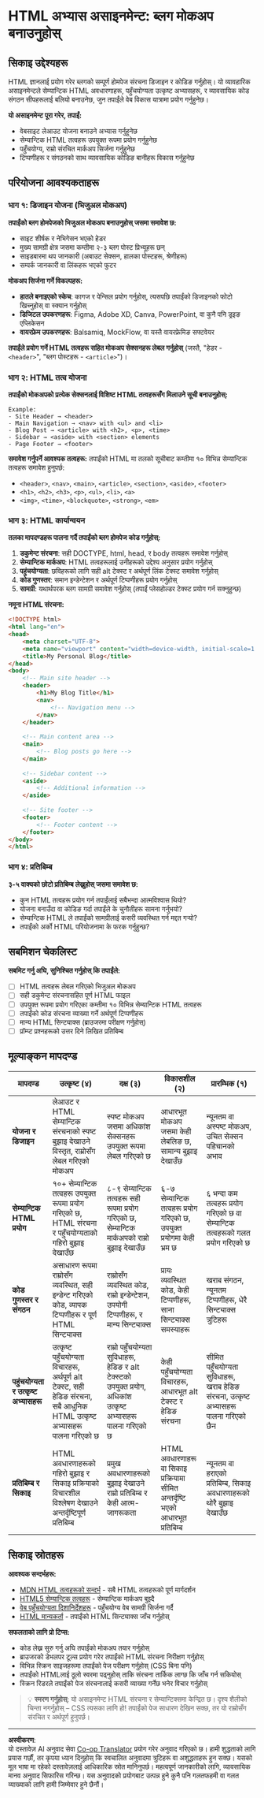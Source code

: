 <!--
CO_OP_TRANSLATOR_METADATA:
{
  "original_hash": "650e63282e1dfa032890fcf5c1c4119d",
  "translation_date": "2025-10-22T17:01:38+00:00",
  "source_file": "3-terrarium/1-intro-to-html/assignment.md",
  "language_code": "ne"
}
-->
# HTML अभ्यास असाइनमेन्ट: ब्लग मोकअप बनाउनुहोस्

## सिकाइ उद्देश्यहरू

HTML ज्ञानलाई प्रयोग गरेर ब्लगको सम्पूर्ण होमपेज संरचना डिजाइन र कोडिङ गर्नुहोस्। यो व्यावहारिक असाइनमेन्टले सेम्यान्टिक HTML अवधारणाहरू, पहुँचयोग्यता उत्कृष्ट अभ्यासहरू, र व्यावसायिक कोड संगठन सीपहरूलाई बलियो बनाउनेछ, जुन तपाईंले वेब विकास यात्रामा प्रयोग गर्नुहुनेछ।

**यो असाइनमेन्ट पूरा गरेर, तपाईं:**
- वेबसाइट लेआउट योजना बनाउने अभ्यास गर्नुहुनेछ
- सेम्यान्टिक HTML तत्वहरू उपयुक्त रूपमा प्रयोग गर्नुहुनेछ
- पहुँचयोग्य, राम्रो संरचित मार्कअप सिर्जना गर्नुहुनेछ
- टिप्पणीहरू र संगठनको साथ व्यावसायिक कोडिङ बानीहरू विकास गर्नुहुनेछ

## परियोजना आवश्यकताहरू

### भाग १: डिजाइन योजना (भिजुअल मोकअप)

**तपाईंको ब्लग होमपेजको भिजुअल मोकअप बनाउनुहोस् जसमा समावेश छ:**
- साइट शीर्षक र नेभिगेसन भएको हेडर
- मुख्य सामग्री क्षेत्र जसमा कम्तीमा २-३ ब्लग पोस्ट प्रिभ्यूहरू छन्
- साइडबारमा थप जानकारी (अबाउट सेक्सन, हालका पोस्टहरू, श्रेणीहरू)
- सम्पर्क जानकारी वा लिंकहरू भएको फुटर

**मोकअप सिर्जना गर्ने विकल्पहरू:**
- **हातले बनाइएको स्केच**: कागज र पेन्सिल प्रयोग गर्नुहोस्, त्यसपछि तपाईंको डिजाइनको फोटो खिच्नुहोस् वा स्क्यान गर्नुहोस्
- **डिजिटल उपकरणहरू**: Figma, Adobe XD, Canva, PowerPoint, वा कुनै पनि ड्रइङ एप्लिकेसन
- **वायरफ्रेम उपकरणहरू**: Balsamiq, MockFlow, वा यस्तै वायरफ्रेमिङ सफ्टवेयर

**तपाईंले प्रयोग गर्ने HTML तत्वहरू सहित मोकअप सेक्सनहरू लेबल गर्नुहोस्** (जस्तै, "हेडर - `<header>`", "ब्लग पोस्टहरू - `<article>`")।

### भाग २: HTML तत्व योजना

**तपाईंको मोकअपको प्रत्येक सेक्सनलाई विशिष्ट HTML तत्वहरूसँग मिलाउने सूची बनाउनुहोस्:**

```
Example:
- Site Header → <header>
- Main Navigation → <nav> with <ul> and <li>
- Blog Post → <article> with <h2>, <p>, <time>
- Sidebar → <aside> with <section> elements
- Page Footer → <footer>
```

**समावेश गर्नुपर्ने आवश्यक तत्वहरू:**
तपाईंको HTML मा तलको सूचीबाट कम्तीमा १० विभिन्न सेम्यान्टिक तत्वहरू समावेश हुनुपर्छ:
- `<header>`, `<nav>`, `<main>`, `<article>`, `<section>`, `<aside>`, `<footer>`
- `<h1>`, `<h2>`, `<h3>`, `<p>`, `<ul>`, `<li>`, `<a>`
- `<img>`, `<time>`, `<blockquote>`, `<strong>`, `<em>`

### भाग ३: HTML कार्यान्वयन

**तलका मापदण्डहरू पालना गर्दै तपाईंको ब्लग होमपेज कोड गर्नुहोस्:**

1. **डकुमेन्ट संरचना**: सही DOCTYPE, html, head, र body तत्वहरू समावेश गर्नुहोस्
2. **सेम्यान्टिक मार्कअप**: HTML तत्वहरूलाई उनीहरूको उद्देश्य अनुसार प्रयोग गर्नुहोस्
3. **पहुंचयोग्यता**: छविहरूको लागि सही alt टेक्स्ट र अर्थपूर्ण लिंक टेक्स्ट समावेश गर्नुहोस्
4. **कोड गुणस्तर**: समान इन्डेन्टेशन र अर्थपूर्ण टिप्पणीहरू प्रयोग गर्नुहोस्
5. **सामग्री**: यथार्थपरक ब्लग सामग्री समावेश गर्नुहोस् (तपाईं प्लेसहोल्डर टेक्स्ट प्रयोग गर्न सक्नुहुन्छ)

**नमूना HTML संरचना:**
```html
<!DOCTYPE html>
<html lang="en">
<head>
    <meta charset="UTF-8">
    <meta name="viewport" content="width=device-width, initial-scale=1.0">
    <title>My Personal Blog</title>
</head>
<body>
    <!-- Main site header -->
    <header>
        <h1>My Blog Title</h1>
        <nav>
            <!-- Navigation menu -->
        </nav>
    </header>
    
    <!-- Main content area -->
    <main>
        <!-- Blog posts go here -->
    </main>
    
    <!-- Sidebar content -->
    <aside>
        <!-- Additional information -->
    </aside>
    
    <!-- Site footer -->
    <footer>
        <!-- Footer content -->
    </footer>
</body>
</html>
```

### भाग ४: प्रतिबिम्ब

**३-५ वाक्यको छोटो प्रतिबिम्ब लेख्नुहोस् जसमा समावेश छ:**
- कुन HTML तत्वहरू प्रयोग गर्न तपाईंलाई सबैभन्दा आत्मविश्वास थियो?
- योजना बनाउँदा वा कोडिङ गर्दा तपाईंले के चुनौतीहरू सामना गर्नुभयो?
- सेम्यान्टिक HTML ले तपाईंको सामग्रीलाई कसरी व्यवस्थित गर्न मद्दत गर्‍यो?
- तपाईंको अर्को HTML परियोजनामा ​​के फरक गर्नुहुन्छ?

## सबमिशन चेकलिस्ट

**सबमिट गर्नु अघि, सुनिश्चित गर्नुहोस् कि तपाईंले:**
- [ ] HTML तत्वहरू लेबल गरिएको भिजुअल मोकअप
- [ ] सही डकुमेन्ट संरचनासहित पूर्ण HTML फाइल
- [ ] उपयुक्त रूपमा प्रयोग गरिएका कम्तीमा १० विभिन्न सेम्यान्टिक HTML तत्वहरू
- [ ] तपाईंको कोड संरचना व्याख्या गर्ने अर्थपूर्ण टिप्पणीहरू
- [ ] मान्य HTML सिन्ट्याक्स (ब्राउजरमा परीक्षण गर्नुहोस्)
- [ ] प्रॉम्प्ट प्रश्नहरूको उत्तर दिने लिखित प्रतिबिम्ब

## मूल्याङ्कन मापदण्ड

| मापदण्ड | उत्कृष्ट (४) | दक्ष (३) | विकासशील (२) | प्रारम्भिक (१) |
|----------|---------------|----------------|----------------|---------------|
| **योजना र डिजाइन** | लेआउट र HTML सेम्यान्टिक संरचनाको स्पष्ट बुझाइ देखाउने विस्तृत, राम्रोसँग लेबल गरिएको मोकअप | स्पष्ट मोकअप जसमा अधिकांश सेक्सनहरू उपयुक्त रूपमा लेबल गरिएको छ | आधारभूत मोकअप जसमा केही लेबलिङ छ, सामान्य बुझाइ देखाउँछ | न्यूनतम वा अस्पष्ट मोकअप, उचित सेक्सन पहिचानको अभाव |
| **सेम्यान्टिक HTML प्रयोग** | १०+ सेम्यान्टिक तत्वहरू उपयुक्त रूपमा प्रयोग गरिएको छ, HTML संरचना र पहुँचयोग्यताको गहिरो बुझाइ देखाउँछ | ८-९ सेम्यान्टिक तत्वहरू सही रूपमा प्रयोग गरिएको छ, सेम्यान्टिक मार्कअपको राम्रो बुझाइ देखाउँछ | ६-७ सेम्यान्टिक तत्वहरू प्रयोग गरिएको छ, उपयुक्त प्रयोगमा केही भ्रम छ | ६ भन्दा कम तत्वहरू प्रयोग गरिएको छ वा सेम्यान्टिक तत्वहरूको गलत प्रयोग गरिएको छ |
| **कोड गुणस्तर र संगठन** | असाधारण रूपमा राम्रोसँग व्यवस्थित, सही इन्डेन्ट गरिएको कोड, व्यापक टिप्पणीहरू र पूर्ण HTML सिन्ट्याक्स | राम्रोसँग व्यवस्थित कोड, राम्रो इन्डेन्टेशन, उपयोगी टिप्पणीहरू, र मान्य सिन्ट्याक्स | प्रायः व्यवस्थित कोड, केही टिप्पणीहरू, साना सिन्ट्याक्स समस्याहरू | खराब संगठन, न्यूनतम टिप्पणीहरू, धेरै सिन्ट्याक्स त्रुटिहरू |
| **पहुंचयोग्यता र उत्कृष्ट अभ्यासहरू** | उत्कृष्ट पहुँचयोग्यता विचारहरू, अर्थपूर्ण alt टेक्स्ट, सही हेडिङ संरचना, सबै आधुनिक HTML उत्कृष्ट अभ्यासहरू पालना गरिएको छ | राम्रो पहुँचयोग्यता सुविधाहरू, हेडिङ र alt टेक्स्टको उपयुक्त प्रयोग, अधिकांश उत्कृष्ट अभ्यासहरू पालना गरिएको छ | केही पहुँचयोग्यता विचारहरू, आधारभूत alt टेक्स्ट र हेडिङ संरचना | सीमित पहुँचयोग्यता सुविधाहरू, खराब हेडिङ संरचना, उत्कृष्ट अभ्यासहरू पालना गरिएको छैन |
| **प्रतिबिम्ब र सिकाइ** | HTML अवधारणाहरूको गहिरो बुझाइ र सिकाइ प्रक्रियाको विचारशील विश्लेषण देखाउने अन्तर्दृष्टिपूर्ण प्रतिबिम्ब | प्रमुख अवधारणाहरूको बुझाइ देखाउने राम्रो प्रतिबिम्ब र केही आत्म-जागरूकता | HTML अवधारणाहरू वा सिकाइ प्रक्रियामा सीमित अन्तर्दृष्टि भएको आधारभूत प्रतिबिम्ब | न्यूनतम वा हराएको प्रतिबिम्ब, सिकाइ अवधारणाहरूको थोरै बुझाइ देखाउँछ |

## सिकाइ स्रोतहरू

**आवश्यक सन्दर्भहरू:**
- [MDN HTML तत्वहरूको सन्दर्भ](https://developer.mozilla.org/docs/Web/HTML/Element) - सबै HTML तत्वहरूको पूर्ण मार्गदर्शन
- [HTML5 सेम्यान्टिक तत्वहरू](https://developer.mozilla.org/docs/Web/HTML/Element#content_sectioning) - सेम्यान्टिक मार्कअप बुझ्दै
- [वेब पहुँचयोग्यता दिशानिर्देशहरू](https://www.w3.org/WAI/WCAG21/quickref/) - पहुँचयोग्य वेब सामग्री सिर्जना गर्दै
- [HTML मान्यकर्ता](https://validator.w3.org/) - तपाईंको HTML सिन्ट्याक्स जाँच गर्नुहोस्

**सफलताको लागि प्रो टिप्स:**
- कोड लेख्न सुरु गर्नु अघि तपाईंको मोकअप तयार गर्नुहोस्
- ब्राउजरको डेभलपर टूल्स प्रयोग गरेर तपाईंको HTML संरचना निरीक्षण गर्नुहोस्
- विभिन्न स्क्रिन साइजहरूमा तपाईंको पेज परीक्षण गर्नुहोस् (CSS बिना पनि)
- तपाईंको HTMLलाई ठूलो स्वरमा पढ्नुहोस् ताकि संरचना तार्किक लाग्छ कि जाँच गर्न सकियोस्
- स्क्रिन रिडरले तपाईंको पेज संरचनालाई कसरी व्याख्या गर्नेछ भनेर विचार गर्नुहोस्

> 💡 **स्मरण गर्नुहोस्**: यो असाइनमेन्ट HTML संरचना र सेम्यान्टिक्समा केन्द्रित छ। दृश्य शैलीको चिन्ता नगर्नुहोस् – CSS त्यसका लागि हो! तपाईंको पेज साधारण देखिन सक्छ, तर यो राम्रोसँग संरचित र अर्थपूर्ण हुनुपर्छ।

---

**अस्वीकरण**:  
यो दस्तावेज़ AI अनुवाद सेवा [Co-op Translator](https://github.com/Azure/co-op-translator) प्रयोग गरेर अनुवाद गरिएको छ। हामी शुद्धताको लागि प्रयास गर्छौं, तर कृपया ध्यान दिनुहोस् कि स्वचालित अनुवादमा त्रुटिहरू वा अशुद्धताहरू हुन सक्छ। यसको मूल भाषा मा रहेको दस्तावेज़लाई आधिकारिक स्रोत मानिनुपर्छ। महत्वपूर्ण जानकारीको लागि, व्यावसायिक मानव अनुवाद सिफारिस गरिन्छ। यस अनुवादको प्रयोगबाट उत्पन्न हुने कुनै पनि गलतफहमी वा गलत व्याख्याको लागि हामी जिम्मेवार हुने छैनौं।